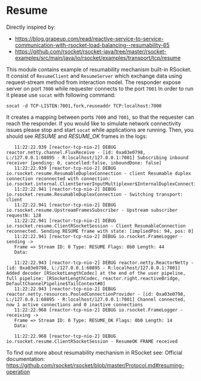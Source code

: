 # Resume

Directly inspired by: 
- https://blog.grapeup.com/read/reactive-service-to-service-communication-with-rsocket-load-balancing--resumability-65
- https://github.com/rsocket/rsocket-java/tree/master/rsocket-examples/src/main/java/io/rsocket/examples/transport/tcp/resume


This module contains example of resumability mechanism built-in RSocket. 
It consist of `ResumeClient` and `ResumeServer` which exchange data using
request-stream method from interaction model. The responder expose server on port `7000` 
while requester connects to the port `7001`
In order to run it please use `socat` with following command:

`socat -d TCP-LISTEN:7001,fork,reuseaddr TCP:localhost:7000`

It creates a mapping between ports `7000` and `7001`, so that the requester can reach the responder. 
If you would like to simulate network connectivity issues please stop and start `socat` while applications are running.
Then, you should see *RESUME* and *RESUME_OK* frames in the logs:

```11:22:06.932 [parallel-6] DEBUG io.rsocket.resume.ClientRSocketSession - Retrying with: ExponentialBackoffResumeStrategy{next=PT8S, firstBackoff=PT1S, maxBackoff=PT16S, factor=2}
   11:22:22.939 [reactor-tcp-nio-2] DEBUG reactor.netty.channel.FluxReceive - [id: 0xa03e0798, L:/127.0.0.1:60895 - R:localhost/127.0.0.1:7001] Subscribing inbound receiver [pending: 0, cancelled:false, inboundDone: false]
   11:22:22.939 [reactor-tcp-nio-2] DEBUG io.rsocket.resume.ResumableDuplexConnection - client Resumable duplex connection reconnected with connection: io.rsocket.internal.ClientServerInputMultiplexer$InternalDuplexConnection@60ef1f7e
   11:22:22.941 [reactor-tcp-nio-2] DEBUG io.rsocket.resume.ResumableDuplexConnection - Switching transport: client
   11:22:22.941 [reactor-tcp-nio-2] DEBUG io.rsocket.resume.UpstreamFramesSubscriber - Upstream subscriber requestN: 128
   11:22:22.941 [reactor-tcp-nio-2] DEBUG io.rsocket.resume.ClientRSocketSession - Client ResumableConnection reconnected. Sending RESUME frame with state: [impliedPos: 94, pos: 0]
   11:22:22.941 [reactor-tcp-nio-2] DEBUG io.rsocket.FrameLogger - sending -> 
   Frame => Stream ID: 0 Type: RESUME Flags: 0b0 Length: 44
   Data:
   
   11:22:22.943 [reactor-tcp-nio-2] DEBUG reactor.netty.ReactorNetty - [id: 0xa03e0798, L:/127.0.0.1:60895 - R:localhost/127.0.0.1:7001] Added decoder [RSocketLengthCodec] at the end of the user pipeline, full pipeline: [RSocketLengthCodec, reactor.right.reactiveBridge, DefaultChannelPipeline$TailContext#0]
   11:22:22.943 [reactor-tcp-nio-2] DEBUG reactor.netty.resources.PooledConnectionProvider - [id: 0xa03e0798, L:/127.0.0.1:60895 - R:localhost/127.0.0.1:7001] Channel connected, now 1 active connections and 0 inactive connections
   11:22:22.968 [reactor-tcp-nio-2] DEBUG io.rsocket.FrameLogger - receiving -> 
   Frame => Stream ID: 0 Type: RESUME_OK Flags: 0b0 Length: 14
   Data:
   
   11:22:22.968 [reactor-tcp-nio-2] DEBUG io.rsocket.resume.ClientRSocketSession - ResumeOK FRAME received
```


To find out more about resumability mechanism in RSocket see: Official documentation: https://github.com/rsocket/rsocket/blob/master/Protocol.md#resuming-operation

